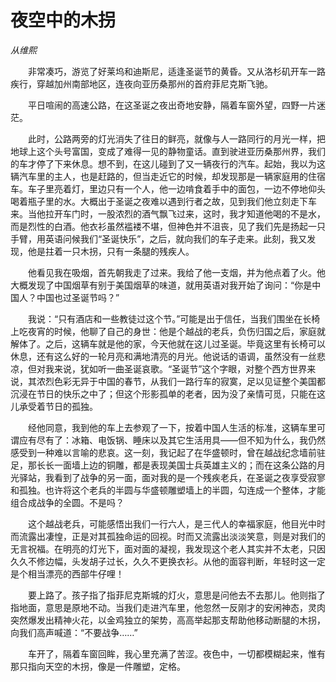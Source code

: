# 夜空中的木拐

*从维熙*

　　非常凑巧，游览了好莱坞和迪斯尼，适逢圣诞节的黄昏。又从洛杉矶开车一路疾行，穿越加州南部地区，连夜向亚历桑那州的首府菲尼克斯飞驰。

　　平日喧闹的高速公路，在这圣诞之夜出奇地安静，隔着车窗外望，四野一片迷茫。

　　此时，公路两旁的灯光消失了往日的鲜亮，就像与人一路同行的月光一样，把地球上这个头号富国，变成了难得一见的静物童话。直到驶进亚历桑那州界，我们的车才停了下来休息。想不到，在这儿碰到了又一辆夜行的汽车。起始，我以为这辆汽车里的主人，也是赶路的，但当走近它的时候，却发现那是一辆家庭用的住宿车。车子里亮着灯，里边只有一个人，他一边啃食着手中的面包，一边不停地仰头喝着瓶子里的水。大概出于圣诞之夜难以遇到行者之故，见到我们他立刻走下车来。当他拉开车门时，一股浓烈的酒气飘飞过来，这时，我才知道他喝的不是水，而是烈性的白酒。他衣衫虽然褴褛不堪，但神色并不沮丧，见了我们先是扬起一只手臂，用英语问候我们“圣诞快乐”，之后，就向我们的车子走来。此刻，我又发现，他是拄着一只木拐，只有一条腿的残疾人。

　　他看见我在吸烟，首先朝我走了过来。我给了他一支烟，并为他点着了火。他大概发现了中国烟草有别于美国烟草的味道，就用英语对我开始了询问：“你是中国人？中国也过圣诞节吗？”

　　我说：“只有酒店和一些教徒过这个节。”可能是出于信任，当我们围坐在长椅上吃夜宵的时候，他聊了自己的身世：他是个越战的老兵，负伤归国之后，家庭就解体了。之后，这辆车就是他的家，今天他就在这儿过圣诞。毕竟这里有长椅可以休息，还有这么好的一轮月亮和满地清亮的月光。他说话的语调，虽然没有一丝悲凉，但对我来说，犹如听一曲圣诞哀歌。“圣诞节”这个字眼，对整个西方世界来说，其浓烈色彩无异于中国的春节，从我们一路行车的寂寞，足以见证整个美国都沉浸在节日的快乐之中了；但这个形影孤单的老者，因为没了亲情可觅，只能在这儿承受着节日的孤独。

　　经他同意，我到他的车上去参观了一下，按着中国人生活的标准，这辆车里可谓应有尽有了：冰箱、电饭锅、睡床以及其它生活用具——但不知为什么，我仍然感受到一种难以言喻的悲哀。这一刻，我记起了在华盛顿时，曾在越战纪念墙前驻足，那长长一面墙上边的铜雕，都是表现美国士兵英雄主义的；而在这条公路的月光驿站，我看到了战争的另一面，面对我的是一个残疾老兵，在圣诞之夜享受寂寥和孤独。也许将这个老兵的半圆与华盛顿雕塑墙上的半圆，勾连成一个整体，才能组合成战争的全圆。不是吗？

　　这个越战老兵，可能感悟出我们一行六人，是三代人的幸福家庭，他目光中时而流露出凄惶，正是对其孤独命运的回视。时而又流露出淡淡笑意，则是对我们的无言祝福。在明亮的灯光下，面对面的凝视，我发现这个老人其实并不太老，只因久久不修边幅，头发胡子过长，久久不更换衣衫。从他的面容判断，年轻时这一定是个相当漂亮的西部牛仔哩！

　　要上路了。孩子指了指菲尼克斯城的灯火，意思是问他去不去那儿。他则指了指地面，意思是原地不动。当我们走进汽车里，他忽然一反刚才的安闲神态，灵肉突然爆发出精神火花，以金鸡独立的架势，高高举起那支帮助他移动断腿的木拐，向我们高声喊道：“不要战争……”

　　车开了，隔着车窗回眸，我心里充满了苦涩。夜色中，一切都模糊起来，惟有那只指向天空的木拐，像是一件雕塑，定格。